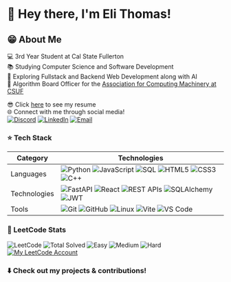 # 👋 Hey there, I'm Eli Thomas!

## 😁 About Me

💻 3rd Year Student at Cal State Fullerton  
📚 Studying Computer Science and Software Development  
🤖 Exploring Fullstack and Backend Web Development along with AI  
📖 Algorithm Board Officer for the [Association for Computing Machinery at CSUF](https://acmcsuf.com/)

😎 Click [here](https://github.com/eliThomass/eliThomass/blob/main/Resume%20-%20Eli%20Thomas.pdf) to see my resume  
🌐 Connect with me through social media!  
[![Discord](https://img.shields.io/badge/Discord-7289DA?logo=discord&logoColor=white&labelColor=7289DA?style=social)](https://discord.com/users/eli.th)
[![LinkedIn](https://img.shields.io/badge/LinkedIn-0077B5?logo=linkedin&logoColor=white)](https://www.linkedin.com/in/eli-thomas/)
[![Email](https://img.shields.io/badge/Email-red?logo=gmail&logoColor=white)](mailto:ecthomas05@gmail.com)





### ⭐ Tech Stack

| Category | Technologies |  
|----------|-------------------|  
| Languages | ![Python](https://img.shields.io/badge/Python-3776AB?style=for-the-badge&logo=python&logoColor=white)  ![JavaScript](https://img.shields.io/badge/JavaScript-F7DF1E?style=for-the-badge&logo=javascript&logoColor=black)  ![SQL](https://img.shields.io/badge/SQL-4479A1?style=for-the-badge&logo=postgresql&logoColor=white)  ![HTML5](https://img.shields.io/badge/HTML5-E34F26?style=for-the-badge&logo=html5&logoColor=white)  ![CSS3](https://img.shields.io/badge/CSS3-1572B6?style=for-the-badge&logo=css&logoColor=white)  ![C++](https://img.shields.io/badge/C%2B%2B-00599C?style=for-the-badge&logo=cplusplus&logoColor=white) |  
| Technologies | ![FastAPI](https://img.shields.io/badge/FastAPI-009688?style=for-the-badge&logo=fastapi&logoColor=white)  ![React](https://img.shields.io/badge/React-61DAFB?style=for-the-badge&logo=react&logoColor=black)  ![REST APIs](https://img.shields.io/badge/REST%20APIs-00A388?style=for-the-badge&logoColor=white)  ![SQLAlchemy](https://img.shields.io/badge/SQLAlchemy-D71F00?style=for-the-badge&logo=sqlalchemy&logoColor=white)  ![JWT](https://img.shields.io/badge/JWT-000000?style=for-the-badge&logo=jsonwebtokens&logoColor=white) |  
| Tools | ![Git](https://img.shields.io/badge/Git-F05032?style=for-the-badge&logo=git&logoColor=white)  ![GitHub](https://img.shields.io/badge/GitHub-181717?style=for-the-badge&logo=github&logoColor=white)  ![Linux](https://img.shields.io/badge/Linux-FCC624?style=for-the-badge&logo=linux&logoColor=black)  ![Vite](https://img.shields.io/badge/Vite-646CFF?style=for-the-badge&logo=vite&logoColor=white)  ![VS Code](https://img.shields.io/badge/VS%20Code-007ACC?style=for-the-badge&logo=visualstudiocode&logoColor=white) | 

### 🧠 LeetCode Stats

![LeetCode](https://img.shields.io/badge/LeetCode-000000?style=for-the-badge&logo=LeetCode&logoColor=#d16c06)
![Total Solved](https://img.shields.io/badge/Total%20Solved-173+-orange?style=for-the-badge)
![Easy](https://img.shields.io/badge/Easy-72-green?style=for-the-badge)
![Medium](https://img.shields.io/badge/Medium-89-yellow?style=for-the-badge)
![Hard](https://img.shields.io/badge/Hard-12-red?style=for-the-badge)  
[![My LeetCode Account](https://img.shields.io/badge/My_Account-000000?style=for-the-badge&logo=LeetCode&logoColor=%d16c06)](https://leetcode.com/eliThomass/)


### ⬇️ Check out my projects & contributions!
